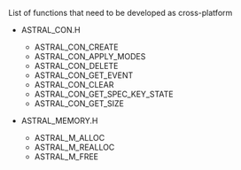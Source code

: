 List of functions that need to be developed as cross-platform

 - ASTRAL_CON.H
    - ASTRAL_CON_CREATE
    - ASTRAL_CON_APPLY_MODES
    - ASTRAL_CON_DELETE
    - ASTRAL_CON_GET_EVENT
    - ASTRAL_CON_CLEAR
    - ASTRAL_CON_GET_SPEC_KEY_STATE
    - ASTRAL_CON_GET_SIZE

 - ASTRAL_MEMORY.H
    - ASTRAL_M_ALLOC
    - ASTRAL_M_REALLOC
    - ASTRAL_M_FREE